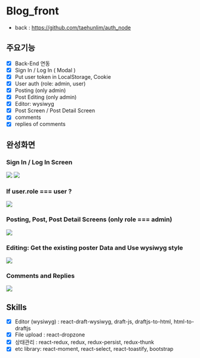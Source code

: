 # Blog_front
 -  back : https://github.com/taehunlim/auth_node

## 주요기능
 - [x] Back-End 연동
 - [x] Sign In / Log In ( Modal )
 - [x] Put user token in LocalStorage, Cookie
 - [x] User auth (role: admin, user)
 - [x] Posting (only admin)
 - [x] Post Editing (only admin)
 - [x] Editor: wysiwyg
 - [x] Post Screen / Post Detail Screen
 - [x] comments
 - [x] replies of comments
 
## 완성화면

### Sign In / Log In Screen
<img src="https://user-images.githubusercontent.com/54699548/110778868-404e7e00-82a6-11eb-846a-c4b286b07579.png"/>
<img src="https://user-images.githubusercontent.com/54699548/110778947-552b1180-82a6-11eb-9737-ff5e45a1f1b6.png"/>

### If user.role === user ?
<img src="https://user-images.githubusercontent.com/54699548/110783312-9b36a400-82ab-11eb-9fd3-6fbdfa191526.gif"/>

### Posting, Post, Post Detail Screens (only role === admin)
<img src="https://user-images.githubusercontent.com/54699548/110781871-c4563500-82a9-11eb-907a-28c4cc887969.gif"/>

### Editing: Get the existing poster Data and Use wysiwyg style
<img src="https://user-images.githubusercontent.com/54699548/110782728-db495700-82aa-11eb-8db5-51b2e207a517.gif" />

### Comments and Replies
<img src="https://user-images.githubusercontent.com/54699548/110784656-498f1900-82ad-11eb-8ec7-be9ed8e3bf79.gif"/>

## Skills
 - [x] Editor (wysiwyg) : react-draft-wysiwyg, draft-js, draftjs-to-html, html-to-draftjs
 - [x] File upload : react-dropzone
 - [x] 상태관리 : react-redux, redux, redux-persist, redux-thunk
 - [x] etc library: react-moment, react-select, react-toastify, bootstrap
